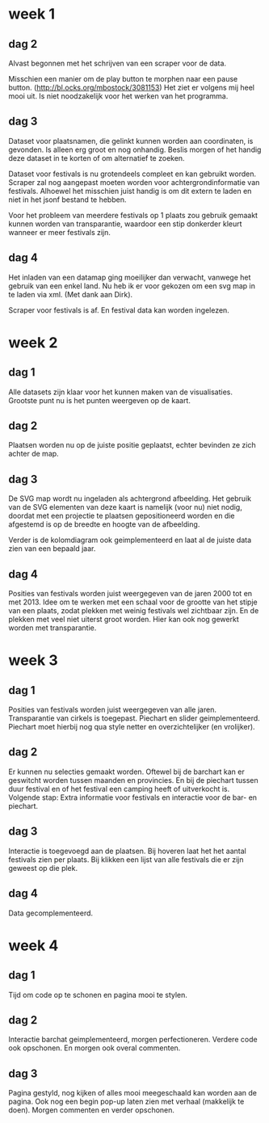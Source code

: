 # week 1

## dag 2

Alvast begonnen met het schrijven van een scraper voor de data.

Misschien een manier om de play button te morphen naar een pause button. (http://bl.ocks.org/mbostock/3081153) Het ziet er volgens mij heel mooi uit. Is niet noodzakelijk voor het werken van het programma.

## dag 3

Dataset voor plaatsnamen, die gelinkt kunnen worden aan coordinaten, is gevonden. Is alleen erg groot en nog onhandig. Beslis morgen of het handig deze dataset in te korten of om alternatief te zoeken.

Dataset voor festivals is nu grotendeels compleet en kan gebruikt worden. Scraper zal nog aangepast moeten worden voor achtergrondinformatie van festivals. Alhoewel het misschien juist handig is om dit extern te laden en niet in het jsonf bestand te hebben.

Voor het probleem van meerdere festivals op 1 plaats zou gebruik gemaakt kunnen worden van transparantie, waardoor een stip donkerder kleurt wanneer er meer festivals zijn.

## dag 4

Het inladen van een datamap ging moeilijker dan verwacht, vanwege het gebruik van een enkel land. Nu heb ik er voor gekozen om een svg map in te laden via xml. (Met dank aan Dirk).

Scraper voor festivals is af. En festival data kan worden ingelezen.

# week 2

## dag 1

Alle datasets zijn klaar voor het kunnen maken van de visualisaties. Grootste punt nu is het punten weergeven op de kaart.

## dag 2

Plaatsen worden nu op de juiste positie geplaatst, echter bevinden ze zich achter de map.

## dag 3

De SVG map wordt nu ingeladen als achtergrond afbeelding. Het gebruik van de SVG elementen van deze kaart is namelijk (voor nu) niet nodig, doordat met een projectie te plaatsen gepositioneerd worden en die afgestemd is op de breedte en hoogte van de afbeelding.  

Verder is de kolomdiagram ook geimplementeerd en laat al de juiste data zien van een bepaald jaar.

## dag 4

Posities van festivals worden juist weergegeven van de jaren 2000 tot en met 2013. Idee om te werken met een schaal voor de grootte van het stipje van een plaats, zodat plekken met weinig festivals wel zichtbaar zijn. En de plekken met veel niet uiterst groot worden. Hier kan ook nog gewerkt worden met transparantie.

# week 3

## dag 1

Posities van festivals worden juist weergegeven van alle jaren. Transparantie van cirkels is toegepast. Piechart en slider geimplementeerd. Piechart moet hierbij nog qua style netter en overzichtelijker (en vrolijker).

## dag 2

Er kunnen nu selecties gemaakt worden. Oftewel bij de barchart kan er geswitcht worden tussen maanden en provincies. En bij de piechart tussen duur festival en of het festival een camping heeft of uitverkocht is. Volgende stap: Extra informatie voor festivals en interactie voor de bar- en piechart.

## dag 3

Interactie is toegevoegd aan de plaatsen. Bij hoveren laat het het aantal festivals zien per plaats. Bij klikken een lijst van alle festivals die er zijn geweest op die plek.

## dag 4

Data gecomplementeerd.

# week 4

## dag 1

Tijd om code op te schonen en pagina mooi te stylen.

## dag 2

Interactie barchat geimplementeerd, morgen perfectioneren. Verdere code ook opschonen. En morgen ook overal commenten.

## dag 3

Pagina gestyld, nog kijken of alles mooi meegeschaald kan worden aan de pagina. Ook nog een begin pop-up laten zien met verhaal (makkelijk te doen). Morgen commenten en verder opschonen. 
